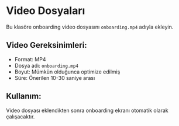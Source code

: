 # Video Dosyaları

Bu klasöre onboarding video dosyasını `onboarding.mp4` adıyla ekleyin.

## Video Gereksinimleri:
- Format: MP4
- Dosya adı: `onboarding.mp4`
- Boyut: Mümkün olduğunca optimize edilmiş
- Süre: Önerilen 10-30 saniye arası

## Kullanım:
Video dosyası eklendikten sonra onboarding ekranı otomatik olarak çalışacaktır.
